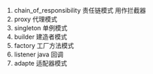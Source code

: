 1. chain_of_responsibility  责任链模式 用作拦截器
2. proxy  代理模式
3. singleton  单例模式
4. builder 建造者模式
5. factory 工厂方法模式
6. listener java 回调
7. adapte 适配器模式